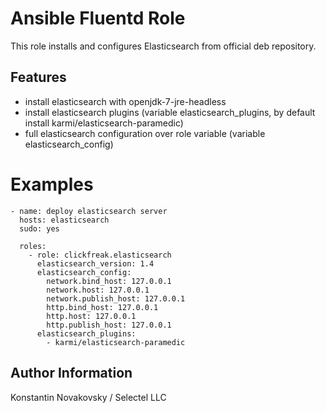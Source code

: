 Ansible Fluentd Role
====================

This role installs and configures Elasticsearch from official deb repository.

Features
--------
- install elasticsearch with openjdk-7-jre-headless
- install elasticsearch plugins (variable elasticsearch_plugins, by default install karmi/elasticsearch-paramedic)
- full elasticsearch configuration over role variable (variable elasticsearch_config)

Examples
========

```
- name: deploy elasticsearch server
  hosts: elasticsearch
  sudo: yes

  roles:
    - role: clickfreak.elasticsearch
      elasticsearch_version: 1.4
      elasticsearch_config:
        network.bind_host: 127.0.0.1
        network.host: 127.0.0.1
        network.publish_host: 127.0.0.1
        http.bind_host: 127.0.0.1
        http.host: 127.0.0.1
        http.publish_host: 127.0.0.1
      elasticsearch_plugins:
      	- karmi/elasticsearch-paramedic

```

Author Information
------------------

Konstantin Novakovsky / Selectel LLC